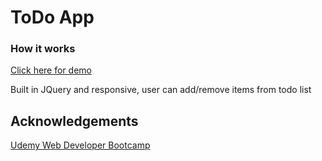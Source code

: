 # ToDo App

### How it works

[Click here for demo](https://joeybonneville.com/app/#/projects/todo-list)

Built in JQuery and responsive, user can add/remove items from todo list

## Acknowledgements

[Udemy Web Developer Bootcamp](https://www.udemy.com/the-web-developer-bootcamp/)
